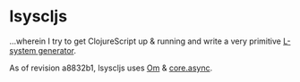 # lsyscljs

...wherein I try to get ClojureScript up & running and write a very primitive [L-system generator](https://en.wikipedia.org/wiki/L-system).

As of revision a8832b1, lsyscljs uses [Om](https://github.com/swannodette/om) & [core.async](https://github.com/clojure/core.async).

